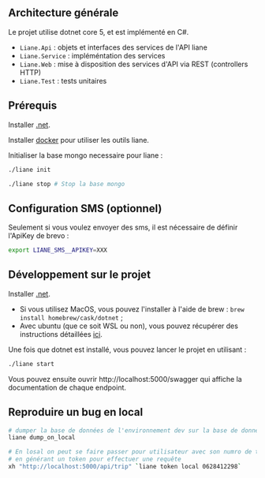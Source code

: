 ## Architecture générale

Le projet utilise dotnet core 5, et est implémenté en C#.

- `Liane.Api` : objets et interfaces des services de l'API liane
- `Liane.Service` : impléméntation des services
- `Liane.Web` : mise à disposition des services d'API via REST (controllers HTTP)
- `Liane.Test` : tests unitaires

## Prérequis

Installer [.net](https://dotnet.microsoft.com).

Installer [docker](https://docker.org) pour utiliser les outils liane.

Initialiser la base mongo necessaire pour liane :

```bash
./liane init
```

```bash
./liane stop # Stop la base mongo
```

## Configuration SMS (optionnel)

Seulement si vous voulez envoyer des sms, il est nécessaire de définir l'ApiKey de brevo :

```bash
export LIANE_SMS__APIKEY=XXX
```

## Développement sur le projet 

Installer [.net](https://dotnet.microsoft.com).

* Si vous utilisez MacOS, vous pouvez l'installer à l'aide de brew : `brew install homebrew/cask/dotnet` ;
* Avec ubuntu (que ce soit WSL ou non), vous pouvez récupérer des instructions détaillées [ici](https://docs.microsoft.com/fr-fr/dotnet/core/install/linux-ubuntu).

Une fois que dotnet est installé, vous pouvez lancer le projet en utilisant :

```bash
./liane start
```

Vous pouvez ensuite ouvrir http://localhost:5000/swagger qui affiche
la documentation de chaque endpoint.

## Reproduire un bug en local

```bash
# dumper la base de données de l'environnement dev sur la base de données locale
liane dump_on_local
```

```bash
# En losal on peut se faire passer pour utilisateur avec son numro de téléphone
# en générant un token pour effectuer une requête
xh "http://localhost:5000/api/trip" `liane token local 0628412298`
```